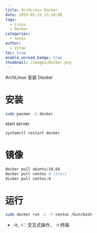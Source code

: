 ```yaml
---
title: ArchLinux Docker
date: 2019-05-25 13:10:00
tags:
  - Linux
  - Docker
categories:
  - notes
author:
  - Vitan
toc: true
enable_unread_badge: true
thumbnail: /images/Docker.png
---
```

ArchLinux 安装 Docker
<!--more-->
# 安装
```bash
sudo pacman -S docker
```

start server
```bash
systemctl restart docker 
```

# 镜像
```bash
docker pull ubuntu:18.04
docker pull centos # latest
dicker pull centos:6
```

# 运行
```bash
sudo docker run -i -t centos /bin/bash
```
- -it, -i：交互式操作， -t 终端

